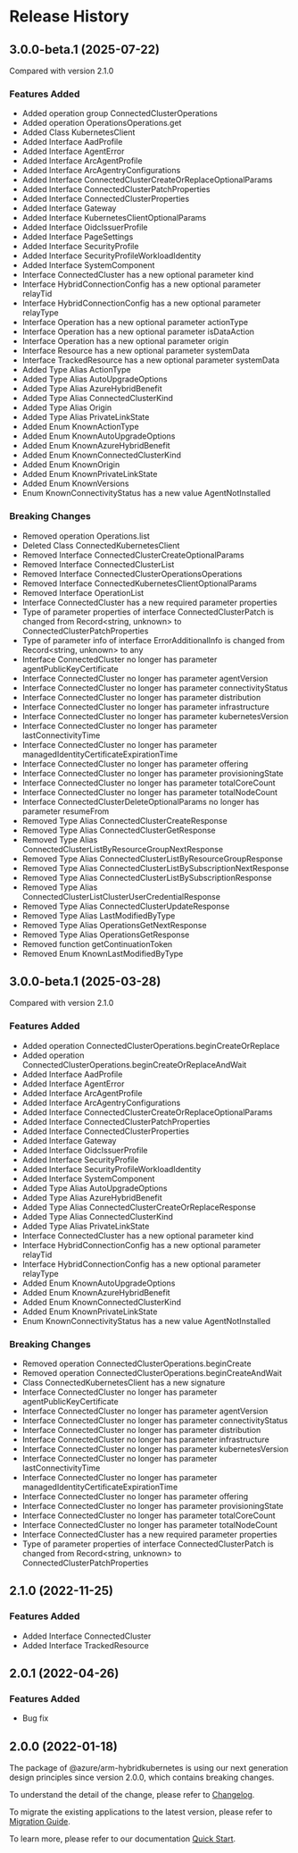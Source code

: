 # Release History

## 3.0.0-beta.1 (2025-07-22)
Compared with version 2.1.0

### Features Added
  - Added operation group ConnectedClusterOperations
  - Added operation OperationsOperations.get
  - Added Class KubernetesClient
  - Added Interface AadProfile
  - Added Interface AgentError
  - Added Interface ArcAgentProfile
  - Added Interface ArcAgentryConfigurations
  - Added Interface ConnectedClusterCreateOrReplaceOptionalParams
  - Added Interface ConnectedClusterPatchProperties
  - Added Interface ConnectedClusterProperties
  - Added Interface Gateway
  - Added Interface KubernetesClientOptionalParams
  - Added Interface OidcIssuerProfile
  - Added Interface PageSettings
  - Added Interface SecurityProfile
  - Added Interface SecurityProfileWorkloadIdentity
  - Added Interface SystemComponent
  - Interface ConnectedCluster has a new optional parameter kind
  - Interface HybridConnectionConfig has a new optional parameter relayTid
  - Interface HybridConnectionConfig has a new optional parameter relayType
  - Interface Operation has a new optional parameter actionType
  - Interface Operation has a new optional parameter isDataAction
  - Interface Operation has a new optional parameter origin
  - Interface Resource has a new optional parameter systemData
  - Interface TrackedResource has a new optional parameter systemData
  - Added Type Alias ActionType
  - Added Type Alias AutoUpgradeOptions
  - Added Type Alias AzureHybridBenefit
  - Added Type Alias ConnectedClusterKind
  - Added Type Alias Origin
  - Added Type Alias PrivateLinkState
  - Added Enum KnownActionType
  - Added Enum KnownAutoUpgradeOptions
  - Added Enum KnownAzureHybridBenefit
  - Added Enum KnownConnectedClusterKind
  - Added Enum KnownOrigin
  - Added Enum KnownPrivateLinkState
  - Added Enum KnownVersions
  - Enum KnownConnectivityStatus has a new value AgentNotInstalled

### Breaking Changes
  - Removed operation Operations.list
  - Deleted Class ConnectedKubernetesClient
  - Removed Interface ConnectedClusterCreateOptionalParams
  - Removed Interface ConnectedClusterList
  - Removed Interface ConnectedClusterOperationsOperations
  - Removed Interface ConnectedKubernetesClientOptionalParams
  - Removed Interface OperationList
  - Interface ConnectedCluster has a new required parameter properties
  - Type of parameter properties of interface ConnectedClusterPatch is changed from Record<string, unknown> to ConnectedClusterPatchProperties
  - Type of parameter info of interface ErrorAdditionalInfo is changed from Record<string, unknown> to any
  - Interface ConnectedCluster no longer has parameter agentPublicKeyCertificate
  - Interface ConnectedCluster no longer has parameter agentVersion
  - Interface ConnectedCluster no longer has parameter connectivityStatus
  - Interface ConnectedCluster no longer has parameter distribution
  - Interface ConnectedCluster no longer has parameter infrastructure
  - Interface ConnectedCluster no longer has parameter kubernetesVersion
  - Interface ConnectedCluster no longer has parameter lastConnectivityTime
  - Interface ConnectedCluster no longer has parameter managedIdentityCertificateExpirationTime
  - Interface ConnectedCluster no longer has parameter offering
  - Interface ConnectedCluster no longer has parameter provisioningState
  - Interface ConnectedCluster no longer has parameter totalCoreCount
  - Interface ConnectedCluster no longer has parameter totalNodeCount
  - Interface ConnectedClusterDeleteOptionalParams no longer has parameter resumeFrom
  - Removed Type Alias ConnectedClusterCreateResponse
  - Removed Type Alias ConnectedClusterGetResponse
  - Removed Type Alias ConnectedClusterListByResourceGroupNextResponse
  - Removed Type Alias ConnectedClusterListByResourceGroupResponse
  - Removed Type Alias ConnectedClusterListBySubscriptionNextResponse
  - Removed Type Alias ConnectedClusterListBySubscriptionResponse
  - Removed Type Alias ConnectedClusterListClusterUserCredentialResponse
  - Removed Type Alias ConnectedClusterUpdateResponse
  - Removed Type Alias LastModifiedByType
  - Removed Type Alias OperationsGetNextResponse
  - Removed Type Alias OperationsGetResponse
  - Removed function getContinuationToken
  - Removed Enum KnownLastModifiedByType

    
## 3.0.0-beta.1 (2025-03-28)
Compared with version 2.1.0
    
### Features Added

  - Added operation ConnectedClusterOperations.beginCreateOrReplace
  - Added operation ConnectedClusterOperations.beginCreateOrReplaceAndWait
  - Added Interface AadProfile
  - Added Interface AgentError
  - Added Interface ArcAgentProfile
  - Added Interface ArcAgentryConfigurations
  - Added Interface ConnectedClusterCreateOrReplaceOptionalParams
  - Added Interface ConnectedClusterPatchProperties
  - Added Interface ConnectedClusterProperties
  - Added Interface Gateway
  - Added Interface OidcIssuerProfile
  - Added Interface SecurityProfile
  - Added Interface SecurityProfileWorkloadIdentity
  - Added Interface SystemComponent
  - Added Type Alias AutoUpgradeOptions
  - Added Type Alias AzureHybridBenefit
  - Added Type Alias ConnectedClusterCreateOrReplaceResponse
  - Added Type Alias ConnectedClusterKind
  - Added Type Alias PrivateLinkState
  - Interface ConnectedCluster has a new optional parameter kind
  - Interface HybridConnectionConfig has a new optional parameter relayTid
  - Interface HybridConnectionConfig has a new optional parameter relayType
  - Added Enum KnownAutoUpgradeOptions
  - Added Enum KnownAzureHybridBenefit
  - Added Enum KnownConnectedClusterKind
  - Added Enum KnownPrivateLinkState
  - Enum KnownConnectivityStatus has a new value AgentNotInstalled

### Breaking Changes

  - Removed operation ConnectedClusterOperations.beginCreate
  - Removed operation ConnectedClusterOperations.beginCreateAndWait
  - Class ConnectedKubernetesClient has a new signature
  - Interface ConnectedCluster no longer has parameter agentPublicKeyCertificate
  - Interface ConnectedCluster no longer has parameter agentVersion
  - Interface ConnectedCluster no longer has parameter connectivityStatus
  - Interface ConnectedCluster no longer has parameter distribution
  - Interface ConnectedCluster no longer has parameter infrastructure
  - Interface ConnectedCluster no longer has parameter kubernetesVersion
  - Interface ConnectedCluster no longer has parameter lastConnectivityTime
  - Interface ConnectedCluster no longer has parameter managedIdentityCertificateExpirationTime
  - Interface ConnectedCluster no longer has parameter offering
  - Interface ConnectedCluster no longer has parameter provisioningState
  - Interface ConnectedCluster no longer has parameter totalCoreCount
  - Interface ConnectedCluster no longer has parameter totalNodeCount
  - Interface ConnectedCluster has a new required parameter properties
  - Type of parameter properties of interface ConnectedClusterPatch is changed from Record<string, unknown> to ConnectedClusterPatchProperties
    
    
## 2.1.0 (2022-11-25)
    
### Features Added

  - Added Interface ConnectedCluster
  - Added Interface TrackedResource
    
## 2.0.1 (2022-04-26)

### Features Added

  - Bug fix
    
## 2.0.0 (2022-01-18)

The package of @azure/arm-hybridkubernetes is using our next generation design principles since version 2.0.0, which contains breaking changes.

To understand the detail of the change, please refer to [Changelog](https://aka.ms/js-track2-changelog).

To migrate the existing applications to the latest version, please refer to [Migration Guide](https://aka.ms/js-track2-migration-guide).

To learn more, please refer to our documentation [Quick Start](https://aka.ms/azsdk/js/mgmt/quickstart).
